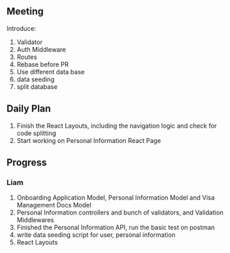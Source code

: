 ## Meeting

Introduce:
1. Validator
2. Auth Middleware
3. Routes
4. Rebase before PR
5. Use different data base
6. data seeding
7. split database

## Daily Plan

1. Finish the React Layouts, including the navigation logic and check for code splitting
2. Start working on Personal Information React Page

## Progress
   
### Liam

1. Onboarding Application Model, Personal Information Model and Visa Management Docs Model
2. Personal Information controllers and bunch of validators, and Validation Middlewares
3. Finished the Personal Information API, run the basic test on postman
4. write data seeding script for user, personal information
5. React Layouts

